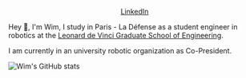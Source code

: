 <p align="center">
  <a href="https://www.linkedin.com/in/wim-poignon-a113aa1b0/?locale=en_US">LinkedIn</a> 
</p>

Hey 👋, I'm Wim, I study in Paris - La Défense as a student engineer in robotics at the [Leonard de Vinci Graduate School of Engineering](https://www.esilv.fr/en/).

I am currently in an university robotic organization as Co-President.


  ![Wim's GitHub stats](https://github-readme-stats.vercel.app/api?username=wimausberlin&show_icons=true&theme=radical)
